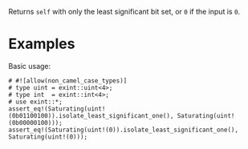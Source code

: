 Returns `self` with only the least significant bit set, or `0` if the input is `0`.

# Examples

Basic usage:

```
# #![allow(non_camel_case_types)]
# type uint = exint::uint<4>;
# type int  = exint::int<4>;
# use exint::*;
assert_eq!(Saturating(uint!(0b01100100)).isolate_least_significant_one(), Saturating(uint!(0b00000100)));
assert_eq!(Saturating(uint!(0)).isolate_least_significant_one(), Saturating(uint!(0)));
```
